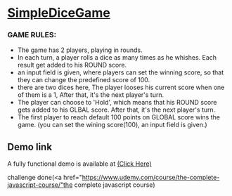 <h1> <a href="https://pkbagchi.github.io/SimpleDiceGame/SimpleDiceGame">SimpleDiceGame</a></h1>

### GAME RULES:

- The game has 2 players, playing in rounds.
- In each turn, a player rolls a dice as many times as he whishes. Each result get added to his ROUND score.
- an input field is given, where players can set the winning score, so that they can change the predefined score of 100.
- there are two dices here, The player looses his current score when one of them is a 1, After that, it's the next player's turn.
- The player can choose to 'Hold', which means that his ROUND score gets added to his GLBAL score. After that, it's the next player's turn.
- The first player to reach default 100 points on GLOBAL score wins the game. (you can set the wining score(100), an input field is given.)

## Demo link
A fully functional demo is available at <a href="https://pkbagchi.github.io/SimpleDiceGame/SimpleDiceGame">(Click Here)</a>

challenge done(<a href="https://www.udemy.com/course/the-complete-javascript-course/"the complete javascript course</a>)
